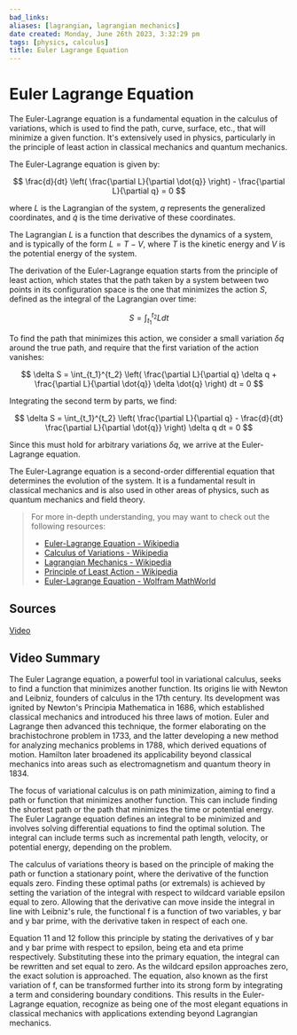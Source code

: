```yaml
---
bad_links: 
aliases: [lagrangian, lagrangian mechanics]
date created: Monday, June 26th 2023, 3:32:29 pm
tags: [physics, calculus]
title: Euler Lagrange Equation
---
```

# Euler Lagrange Equation

The Euler-Lagrange equation is a fundamental equation in the calculus of variations, which is used to find the path, curve, surface, etc., that will minimize a given function. It's extensively used in physics, particularly in the principle of least action in classical mechanics and quantum mechanics.

The Euler-Lagrange equation is given by:

$$
\frac{d}{dt} \left( \frac{\partial L}{\partial \dot{q}} \right) - \frac{\partial L}{\partial q} = 0
$$

where $L$ is the Lagrangian of the system, $q$ represents the generalized coordinates, and $\dot{q}$ is the time derivative of these coordinates.

The Lagrangian $L$ is a function that describes the dynamics of a system, and is typically of the form $L = T - V$, where $T$ is the kinetic energy and $V$ is the potential energy of the system.

The derivation of the Euler-Lagrange equation starts from the principle of least action, which states that the path taken by a system between two points in its configuration space is the one that minimizes the action $S$, defined as the integral of the Lagrangian over time:

$$
S = \int_{t_1}^{t_2} L dt
$$

To find the path that minimizes this action, we consider a small variation $\delta q$ around the true path, and require that the first variation of the action vanishes:

$$
\delta S = \int_{t_1}^{t_2} \left( \frac{\partial L}{\partial q} \delta q + \frac{\partial L}{\partial \dot{q}} \delta \dot{q} \right) dt = 0
$$

Integrating the second term by parts, we find:

$$
\delta S = \int_{t_1}^{t_2} \left( \frac{\partial L}{\partial q} - \frac{d}{dt} \frac{\partial L}{\partial \dot{q}} \right) \delta q dt = 0
$$

Since this must hold for arbitrary variations $\delta q$, we arrive at the Euler-Lagrange equation.

The Euler-Lagrange equation is a second-order differential equation that determines the evolution of the system. It is a fundamental result in classical mechanics and is also used in other areas of physics, such as quantum mechanics and field theory.

> For more in-depth understanding, you may want to check out the following resources:
> - [Euler-Lagrange Equation - Wikipedia](https://www.google.com/search?q=Euler-Lagrange+equation+Wikipedia)
> - [Calculus of Variations - Wikipedia](https://www.google.com/search?q=Calculus+of+variations+Wikipedia)
> - [Lagrangian Mechanics - Wikipedia](https://www.google.com/search?q=Lagrangian+mechanics+Wikipedia)
> - [Principle of Least Action - Wikipedia](https://www.google.com/search?q=Principle+of+least+action+Wikipedia)
> - [Euler-Lagrange Equation - Wolfram MathWorld](https://www.google.com/search?q=Euler-Lagrange+equation+Wolfram+MathWorld)

## Sources

[Video](https://www.youtube.com/watch?v=VCHFCXgYdvY)

## Video Summary

The Euler Lagrange equation, a powerful tool in variational calculus, seeks to find a function that minimizes another function. Its origins lie with Newton and Leibniz, founders of calculus in the 17th century. Its development was ignited by Newton's Principia Mathematica in 1686, which established classical mechanics and introduced his three laws of motion. Euler and Lagrange then advanced this technique, the former elaborating on the brachistochrone problem in 1733, and the latter developing a new method for analyzing mechanics problems in 1788, which derived equations of motion. Hamilton later broadened its applicability beyond classical mechanics into areas such as electromagnetism and quantum theory in 1834.

The focus of variational calculus is on path minimization, aiming to find a path or function that minimizes another function. This can include finding the shortest path or the path that minimizes the time or potential energy. The Euler Lagrange equation defines an integral to be minimized and involves solving differential equations to find the optimal solution. The integral can include terms such as incremental path length, velocity, or potential energy, depending on the problem.

The calculus of variations theory is based on the principle of making the path or function a stationary point, where the derivative of the function equals zero. Finding these optimal paths (or extremals) is achieved by setting the variation of the integral with respect to wildcard variable epsilon equal to zero. Allowing that the derivative can move inside the integral in line with Leibniz's rule, the functional f is a function of two variables, y bar and y bar prime, with the derivative taken in respect of each one. 

Equation 11 and 12 follow this principle by stating the derivatives of y bar and y bar prime with respect to epsilon, being eta and eta prime respectively. Substituting these into the primary equation, the integral can be rewritten and set equal to zero. As the wildcard epsilon approaches zero, the exact solution is approached. The equation, also known as the first variation of f, can be transformed further into its strong form by integrating a term and considering boundary conditions. This results in the Euler-Lagrange equation, recognize as being one of the most elegant equations in classical mechanics with applications extending beyond Lagrangian mechanics.
